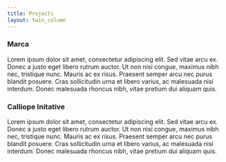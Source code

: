 ```yaml
---
title: Projects
layout: twin_column
---
```


<div class="col-md-10 col-md-offset-1">
  <div class="row">
    <div class="content-column-multiple col-md-6">
      <h3>Marca</h3>
      Lorem ipsum dolor sit amet, consectetur adipiscing elit. Sed vitae arcu ex. Donec a justo eget libero rutrum auctor. Ut non nisi congue, maximus nibh nec, tristique nunc. Mauris ac ex risus. Praesent semper arcu nec purus blandit posuere. Cras sollicitudin urna et libero varius, ac malesuada nisi interdum. Donec malesuada rhoncus nibh, vitae pretium dui aliquam quis.
    </div>
    <div class="content-column-multiple col-md-6">
      <h3>Calliope Initative</h3>
      Lorem ipsum dolor sit amet, consectetur adipiscing elit. Sed vitae arcu ex. Donec a justo eget libero rutrum auctor. Ut non nisi congue, maximus nibh nec, tristique nunc. Mauris ac ex risus. Praesent semper arcu nec purus blandit posuere. Cras sollicitudin urna et libero varius, ac malesuada nisi interdum. Donec malesuada rhoncus nibh, vitae pretium dui aliquam quis.
    </div>
  </div>  
</div>

